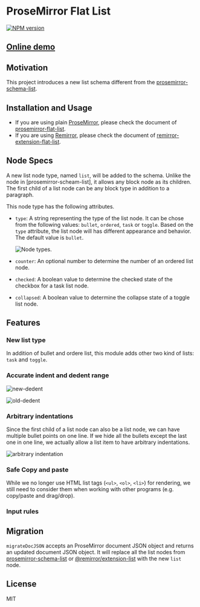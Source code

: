 # ProseMirror Flat List

[![NPM version](https://img.shields.io/npm/v/remirror-extension-flat-list?color=a1b858&label=)](https://www.npmjs.com/package/remirror-extension-flat-list)

## [Online demo](https://remirror-extension-flat-list.netlify.app/)

## Motivation

This project introduces a new list schema different from the [prosemirror-schema-list].

## Installation and Usage

- If you are using plain [ProseMirror], please check the document of [prosemirror-flat-list].
- If you are using [Remirror], please check the document of [remirror-extension-flat-list].

## Node Specs

A new list node type, named `list`, will be added to the schema. Unlike the node in [prosemirror-scheam-list], it allows any block node as its children. The first child of a list node can be any block type in addition to a paragraph.

This node type has the following attributes.

- `type`:
  A string representing the type of the list node. It can be chose from the
  following values: `bullet`, `ordered`, `task` or `toggle`. Based on the
  `type` attribute, the list node will has different appearance and behavior.
  The default value is `bullet`.

  ![Node types](https://user-images.githubusercontent.com/24715727/216966304-c2f9a7f4-fc65-430c-91e8-2eb7aff956fa.png).

- `counter`:
  An optional number to determine the number of an ordered list node.
- `checked`:
  A boolean value to determine the checked state of the checkbox for a task
  list node.
- `collapsed`:
  A boolean value to determine the collapse state of a toggle list node.

## Features

### New list type

In addition of bullet and ordere list, this module adds other two kind of lists: `task` and `toggle`.

### Accurate indent and dedent range

![new-dedent](https://user-images.githubusercontent.com/24715727/216982134-4e222d58-033c-4dbf-acfc-132d6264f524.gif)

![old-dedent](https://user-images.githubusercontent.com/24715727/216982142-4fc89391-5dec-426b-bcfb-b0290920f08e.gif)



### Arbitrary indentations

Since the first child of a list node can also be a list node, we can have multiple bullet points on one line. If we hide all the bullets except the last one in one line, we actually allow a list item to have arbitrary indentations.

![arbitrary indentation](https://user-images.githubusercontent.com/24715727/216973979-af271633-62a2-4744-a522-e87b89426f90.gif)

### Safe Copy and paste

While we no longer use HTML list tags (`<ul>`, `<ol>`, `<li>`) for rendering, we still need to consider them when working with other programs (e.g. copy/paste and drag/drop).

### Input rules

## Migration

`migrateDocJSON` accepts an ProseMirror document JSON object and returns an updated document JSON object. It will replace all the list nodes from [prosemirror-schema-list] or [@remirror/extension-list] with the new `list` node.

## License

MIT

[ProseMirror]: https://prosemirror.net/
[prosemirror-schema-list]: https://github.com/ProseMirror/prosemirror-schema-list
[@remirror/extension-list]: https://www.npmjs.com/package/@remirror/extension-list
[Remirror]: https://github.com/remirror/remirror
[prosemirror-flat-list]: https://github.com/ocavue/prosemirror-flat-list/tree/master/packages/prosemirror-package
[remirror-extension-flat-list]: https://github.com/ocavue/prosemirror-flat-list/tree/master/packages/remirror-package
